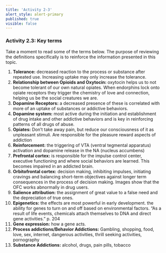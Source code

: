 ```yaml
---
title: 'Activity 2-3'
alert_style: alert-primary
published: true
visible: false
---
```


### Activity 2.3: Key terms

Take a moment to read some of the terms below. The purpose of reviewing the definitions specifically is to reinforce the information presented in this topic.

1. **Tolerance:** decreased reaction to the process or substance after repeated use. Increasing uptake may only increase the tolerance.  
2. **Relationship between Opioids and Oxytocin:** oxytocin helps us to not become tolerant of our own natural opiates. When endorphins lock onto opiate receptors they trigger the chemistry of love and connection, helping us be the social creatures we are.
3. **Dopamine Receptors:** a decreased presence of these is correlated with more of an uptake of substances or addictive behaviors.
4. **Dopamine system:** most active during the initiation and establishment of drug intake and other addictive behaviors and is key in reinforcing patterns of all drugs of abuse.
5. **Opiates:** Don’t take away pain, but reduce our consciousness of it as unpleasant stimuli. Are responsible for the pleasure reward aspects of addiction  
6. **Reinforcement:** the triggering of VTA (ventral tegmental apparatus) activation and dopamine release in the NA (nucleus accumbens)
7. **Prefrontal cortex:** is responsible for the impulse control center, executive functioning and where social behaviors are learned. This becomes impaired in an addicted brain.
8. **Orbitofrontal cortex:** decision making, inhibiting impulses, initiating cravings and balancing short-term objectives against longer term consequences in the process of decision making. Images show that the OFC works abnormally in drug users.
9. **Salience attribution:** the assignment of  great value to a false need and the depreciation of true ones.
10. **Epigenetics:** the effects are most powerful in early development. the ability for genes to turn on and off based on environmental factors. “As a result of life events, chemicals attach themselves to DNA and direct gene activities.” p. 204
11. **Gene expression:** how a gene acts.
12. **Process addictions/Behavior Addictions:** Gambling, shopping, food, love, sex, internet, dangerous activities, thrill seeking activities, pornography
13. **Substance Addictions:** alcohol, drugs, pain pills, tobacco
